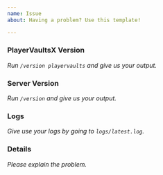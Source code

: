 ```yaml
---
name: Issue
about: Having a problem? Use this template!

---
```

<!-- PlayerVaultsX Issue Template
Don't put anything inside this block, as it won't be included in the issue.

If you have a question about PlayerVaultsX, it may be more useful to join our
Discord server: https://discord.gg/F7gexAQ. Check the wiki, https://github.com/drtshock/PlayerVaults/Wiki,
as well to make sure this has a fix. Also check to see if this issue has
already been reported.

1.  Fill out the template, running the commands either in the console or 
    as a player. Don't simply put "latest" or we will ignore it.
2.  When linking files, do not attach them to the post! Paste them on 
    https://gist.github.com/, then paste a link to them in the relevant parts
    of the template. Avoid using Hastebin or Pastebin, as files are deleted
    after a period of time.
3.  If you are reporting an issue with lag, please include a timings report.
4.  If you are reporting an issue with messages or in-game behaviour, please
    include screenshots detailing the problem.
5.  Include a description and any other details that may be helpful under
    "Details:".
-->
### PlayerVaultsX Version
*Run `/version playervaults` and give us your output.* 


### Server Version
*Run `/version` and give us your output.*


### Logs
*Give use your logs by going to `logs/latest.log`.*


### Details
*Please explain the problem.*
